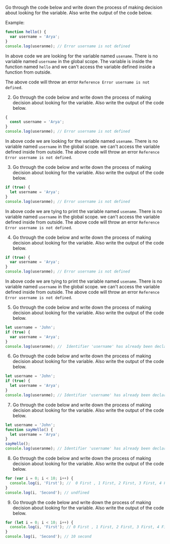 Go through the code below and write down the process of making decision about looking for the variable. Also write the output of the code below.

Example:

```js
function hello() {
  var username = 'Arya';
}
console.log(useranme); // Error username is not defined
```

In above code we are looking for the variable named `usename`. There is no variable named `username` in the global scope. The variable is inside the function named `hello` and we can't access the variable defined inside a function from outside.

The above code will throw an error `Reference Error username is not defined`.

2. Go through the code below and write down the process of making decision about looking for the variable. Also write the output of the code below.

```js
{
  const username = 'Arya';
}
console.log(useranme); // Error username is not defined

```
In above code we are looking for the variable named `usename`. There is no variable named `username` in the global scope. we can't access the variable defined inside  from outside.
The above code will throw an error `Reference Error username is not defined`.

3. Go through the code below and write down the process of making decision about looking for the variable. Also write the output of the code below.

```js
if (true) {
  let username = 'Arya';
}
console.log(useranme); // Error username is not defined
```
In above code we are tying to print the variable named `usename`. There is no variable named `username` in the global scope. we can't access the variable defined inside from outside.
The above code will throw an error `Reference Error username is not defined`.

4. Go through the code below and write down the process of making decision about looking for the variable. Also write the output of the code below.

```js
if (true) {
  var username = 'Arya';
}
console.log(useranme); // Error username is not defined
```
In above code we are tying to print the variable named `usename`. There is no variable named `username` in the global scope. we can't access the variable defined inside from outside.
The above code will throw an error `Reference Error username is not defined`.

5. Go through the code below and write down the process of making decision about looking for the variable. Also write the output of the code below.

```js
let username = 'John';
if (true) {
  var username = 'Arya';
}
console.log(useranme); //  Identifier 'username' has already been declared
```

6. Go through the code below and write down the process of making decision about looking for the variable. Also write the output of the code below.

```js
let username = 'John';
if (true) {
  let username = 'Arya';
}
console.log(useranme); // Identifier 'username' has already been declared
```


7. Go through the code below and write down the process of making decision about looking for the variable. Also write the output of the code below.

```js
let username = 'John';
function sayHello() {
  let username = 'Arya';
}
sayHello();
console.log(useranme); // Identifier 'username' has already been declared
```

8. Go through the code below and write down the process of making decision about looking for the variable. Also write the output of the code below.

```js
for (var i = 0; i < 10; i++) {
  console.log(i, 'First'); //  0 First , 1 First, 2 First, 3 First, 4 First, 5 First,6 First ,7 First, 8 First, 9 First
}
console.log(i, 'Second'); // undfined
```

9. Go through the code below and write down the process of making decision about looking for the variable. Also write the output of the code below.

```js
for (let i = 0; i < 10; i++) {
  console.log(i, 'First'); // 0 First , 1 First, 2 First, 3 First, 4 First, 5 First,6 First ,7 First, 8 First, 9 First
}
console.log(i, 'Second'); // 10 second
```
